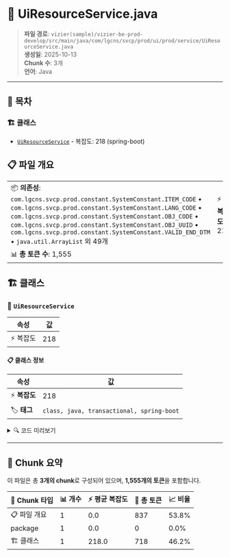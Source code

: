 # 📄 UiResourceService.java

> **파일 경로**: `vizier(sample)/vizier-be-prod-develop/src/main/java/com/lgcns/svcp/prod/ui/prod/service/UiResourceService.java`  
> **생성일**: 2025-10-13  
> **Chunk 수**: 3개  
> **언어**: Java
---

## 📑 목차

### 🏗️ 클래스
- [`UiResourceService`](#class-uiresourceservice) - 복잡도: 218 (spring-boot)

## 📋 파일 개요

| | |
|--|--|
| 📦 **의존성**: `com.lgcns.svcp.prod.constant.SystemConstant.ITEM_CODE` • `com.lgcns.svcp.prod.constant.SystemConstant.LANG_CODE` • `com.lgcns.svcp.prod.constant.SystemConstant.OBJ_CODE` • `com.lgcns.svcp.prod.constant.SystemConstant.OBJ_UUID` • `com.lgcns.svcp.prod.constant.SystemConstant.VALID_END_DTM` • `java.util.ArrayList` 외 49개 | ⚡ **총 복잡도**: 218 |
| 📊 **총 토큰 수**: 1,555 |  |



## 🏗️ 클래스

### <a id="class-uiresourceservice"></a>🎯 `UiResourceService`

| 속성 | 값 |
|------|----|
| ⚡ 복잡도 | 218 |



#### 📋 클래스 정보

| 속성 | 값 |
|------|----|
| ⚡ **복잡도** | 218 || 📍 **라인 범위** | 65-65 |
| 🏷️ **태그** | `class, java, transactional, spring-boot` || 🏗️ **프레임워크** | `spring-boot` |

<details>
<summary>🔍 코드 미리보기</summary>

```java
public class UiResourceService {
	
	private final CommonDao commonDao;
	private final ResourceMapper resourceMapper;
	private final UiCommonService uiCommonService;
	private final UIMultiEntityService uiMultiEntityService;
	private final UIHistoryService uiHistoryService;
	private final UiTableService uiTableService;
	private final ResourceExcelHelper excelHelper;
	private final MessageSource messageSource;


	public GroupedServiceResMDto retrieveGroupedServiceResM(RawServiceResMDto rawServiceResMDto) {

		RawServiceResMDto raw = commonDao.select("Ui-resource.retrieveServiceResM", rawServiceResMDto);
		GeneralServiceResMDto general = new GeneralServiceResMDto(raw);
		AdditionalServiceResMDto additional = new AdditionalServiceResMDto(raw);

		return GroupedServiceResMDto.builder().general(g...
```

**Chunk 정보**
- 🆔 **ID**: `4e9aa9d49ee0`
- 📍 **라인**: 65-65
- 📊 **토큰**: 718
- 🏷️ **태그**: `class, java, transactional, spring-boot`

</details>

---





## 🧩 Chunk 요약

이 파일은 총 **3개의 chunk**로 구성되어 있으며, **1,555개의 토큰**을 포함합니다.

| 🧩 Chunk 타입 | 📊 개수 | ⚡ 평균 복잡도 | 📝 총 토큰 | 📈 비율 |
|---------------|--------|-------------|----------|--------|
| 📋 파일 개요 | 1 | 0.0 | 837 | 53.8% |
| package | 1 | 0.0 | 0 | 0.0% |
| 🏗️ 클래스 | 1 | 218.0 | 718 | 46.2% |

